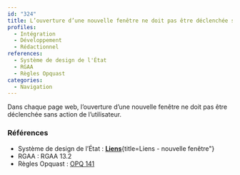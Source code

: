```yaml
---
id: "324"
title: L’ouverture d’une nouvelle fenêtre ne doit pas être déclenchée sans action de l’utilisateur
profiles:
  - Intégration
  - Développement
  - Rédactionnel
references:
  - Système de design de l'État
  - RGAA
  - Règles Opquast
categories:
  - Navigation
---
```


Dans chaque page web, l’ouverture d’une nouvelle fenêtre ne doit pas être déclenchée sans action de l’utilisateur. 

### Références

* Système de design de l’État : [**Liens**](https://www.systeme-de-design.gouv.fr/composants-et-modeles/composants/lien){title=Liens - nouvelle fenêtre"}
*   RGAA : RGAA 13.2
*   Règles Opquast : [OPQ 141](https://checklists.opquast.com/fr/assurance-qualite-web/lutilisateur-est-averti-des-ouvertures-de-nouvelles-fenetres)
